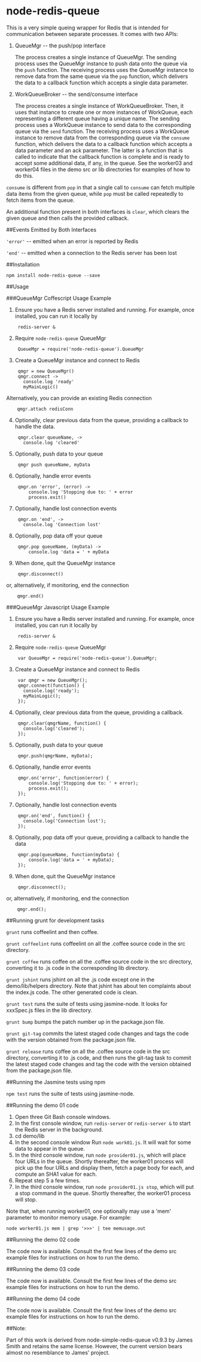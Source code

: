 node-redis-queue
=======

This is a very simple queing wrapper for Redis that is intended for communication between separate processes. It comes with two APIs:

1. QueueMgr -- the push/pop interface

   The process creates a single instance of QueueMgr.
   The sending process uses the QueueMgr instance to push data onto the queue via the `push` function. The receiving process uses
   the QueueMgr instance to remove data from the same queue via the `pop` function, which delivers the data to a callback function
   which accepts a single data parameter.

2. WorkQueueBroker -- the send/consume interface

   The process creates a single instance of WorkQueueBroker.
   Then, it uses that instance to create one or more instances of WorkQueue, each representing a different queue having a unique name.
   The sending process uses a WorkQueue instance to send data to the corresponding queue via the `send` function. The receiving process uses
   a WorkQueue instance to remove data from the corresponding queue via the `consume` function, which delivers the data to a callback function
   which accepts a data parameter and an ack parameter. The latter is a function that is called to indicate that the callback function
   is complete and is ready to accept some additional data, if any, in the queue. See the worker03 and worker04 files in the demo src
   or lib directories for examples of how to do this.

`consume` is different from `pop` in that a single call to `consume` can fetch
multiple data items from the given queue, while `pop` must be called repeatedly to fetch items from the queue.

An additional function present in both interfaces is `clear`, which clears the given queue and then calls the provided callback.

##Events Emitted by Both Interfaces

`'error'` -- emitted when an error is reported by Redis

`'end'` -- emitted when a connection to the Redis server has been lost

##Installation

    npm install node-redis-queue --save

##Usage

###QueueMgr Coffescript Usage Example

1. Ensure you have a Redis server installed and running. For example, once installed, you can run it locally by

        redis-server &

2. Require `node-redis-queue` QueueMgr

        QueueMgr = require('node-redis-queue').QueueMgr

3. Create a QueueMgr instance and connect to Redis

        qmgr = new QueueMgr()  
        qmgr.connect ->
          console.log 'ready'
          myMainLogic()

  Alternatively, you can provide an existing Redis connection

        qmgr.attach redisConn

4. Optionally, clear previous data from the queue, providing a callback
   to handle the data.

        qmgr.clear queueName, ->
          console.log 'cleared'

5. Optionally, push data to your queue

        qmgr push queueName, myData

6. Optionally, handle error events

        qmgr.on 'error', (error) ->  
            console.log 'Stopping due to: ' + error  
            process.exit()

7. Optionally, handle lost connection events

        qmgr.on 'end', ->
          console.log 'Connection lost'

8. Optionally, pop data off your queue

        qmgr.pop queueName, (myData) ->  
            console.log 'data = ' + myData 

9. When done, quit the QueueMgr instance

        qmgr.disconnect()

  or, alternatively, if monitoring, end the connection

        qmgr.end()

###QueueMgr Javascript Usage Example

1. Ensure you have a Redis server installed and running. For example, once installed, you can run it locally by

        redis-server &

2. Require `node-redis-queue` QueueMgr

        var QueueMgr = require('node-redis-queue').QueueMgr;


3. Create a QueueMgr instance and connect to Redis

        var qmgr = new QueueMgr();  
        qmgr.connect(function() {
          console.log('ready');
          myMainLogic();
        });

4. Optionally, clear previous data from the queue, providing a callback.

        qmgr.clear(qmgrName, function() {
          console.log('cleared');
        });

5. Optionally, push data to your queue

        qmgr.push(qmgrName, myData);

6. Optionally, handle error events

        qmgr.on('error', function(error) {  
            console.log('Stopping due to: ' + error);  
            process.exit();
        });

7. Optionally, handle lost connection events

        qmgr.on('end', function() {
          console.log('Connection lost');
        });

8. Optionally, pop data off your queue, providing a callback to
   handle the data

        qmgr.pop(queueName, function(myData) {  
            console.log('data = ' + myData); 
        });

9. When done, quit the QueueMgr instance

        qmgr.disconnect();

  or, alternatively, if monitoring, end the connection

        qmgr.end();

##Running grunt for development tasks

`grunt` runs coffeelint and then coffee.

`grunt coffeelint` runs coffeelint on all the .coffee source code in the src directory.

`grunt coffee` runs coffee on all the .coffee source code in the src directory, converting it to .js code in the
corresponding lib directory.

`grunt jshint` runs jshint on all the .js code except one in the demo/lib/helpers directory. Note that jshint has about
ten complaints about the index.js code. The other generated code is clean.

`grunt test` runs the suite of tests using jasmine-node. It looks for xxxSpec.js files in the lib directory.

`grunt bump` bumps the patch number up in the package.json file.

`grunt git-tag` commits the latest staged code changes and tags the code with the version obtained from the package.json file.

`grunt release` runs coffee on all the .coffee source code in the src directory, converting it to .js code, and
then runs the git-tag task to commit the latest staged code changes and tag the code with the version obtained from the
package.json file.

##Running the Jasmine tests using npm

`npm test` runs the suite of tests using jasmine-node.

##Running the demo 01 code

1. Open three Git Bash console windows.
2. In the first console window, run `redis-server` or `redis-server &` to start the Redis server in the background.
3. cd demo/lib
4. In the second console window Run `node work01.js`. It will wait for some data to appear in the queue.
5. In the third console window, run `node provider01.js`, which will place four URLs in the queue. Shortly
   thereafter, the worker01 process will pick up the four URLs and display them, fetch a page body for each, and compute an SHA1 value for each.
6. Repeat step 5 a few times.
7. In the third console window, run `node provider01.js stop`, which will put a stop command in the queue. Shortly
   thereafter, the worker01 process will stop.

Note that, when running worker01, one optionally may use a 'mem' parameter to monitor memory usage. For example:

`node worker01.js mem | grep '>>>' | tee memusage.out`

##Running the demo 02 code

The code now is available. Consult the first few lines of the demo src example files for instructions on how to run the demo.

##Running the demo 03 code

The code now is available. Consult the first few lines of the demo src example files for instructions on how to run the demo.

##Running the demo 04 code

The code now is available. Consult the first few lines of the demo src example files for instructions on how to run the demo.

##Note:

Part of this work is derived from node-simple-redis-queue v0.9.3 by James Smith and
retains the same license. However, the current version bears almost no resemblance
to James' project.
